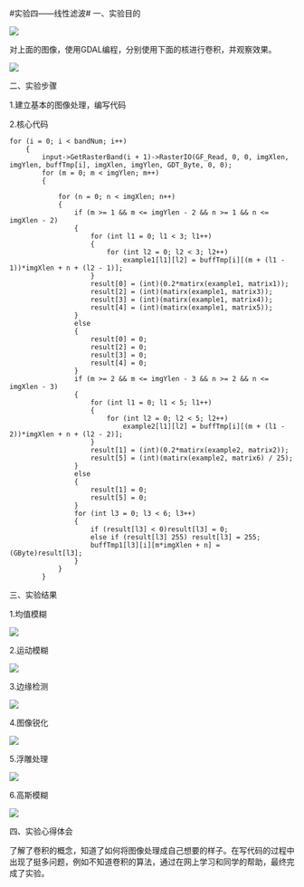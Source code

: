 #实验四——线性滤波#
一、实验目的

![](https://wx3.sinaimg.cn/mw690/00771gaply1fxzbzh4h1xj30740740ty.jpg)

对上面的图像，使用GDAL编程，分别使用下面的核进行卷积，并观察效果。

![](https://wx1.sinaimg.cn/mw690/00771gaply1fxzc1pbckyj30go0ehabl.jpg)

二、实验步骤

1.建立基本的图像处理，编写代码

2.核心代码

    for (i = 0; i < bandNum; i++)
    	{
    		input->GetRasterBand(i + 1)->RasterIO(GF_Read, 0, 0, imgXlen, imgYlen, buffTmp[i], imgXlen, imgYlen, GDT_Byte, 0, 0);
    		for (m = 0; m < imgYlen; m++)
    		{
    
    			for (n = 0; n < imgXlen; n++)
    			{
    				if (m >= 1 && m <= imgYlen - 2 && n >= 1 && n <= imgXlen - 2)
    				{
    					for (int l1 = 0; l1 < 3; l1++)
    					{
    						for (int l2 = 0; l2 < 3; l2++)
    							example1[l1][l2] = buffTmp[i][(m + (l1 - 1))*imgXlen + n + (l2 - 1)];
    					}
    					result[0] = (int)(0.2*matirx(example1, matrix1));
    					result[2] = (int)(matirx(example1, matrix3));
    					result[3] = (int)(matirx(example1, matrix4));
    					result[4] = (int)(matirx(example1, matrix5));
    				}
    				else
    				{
    					result[0] = 0;
    					result[2] = 0;
    					result[3] = 0;
    					result[4] = 0;
    				}
    				if (m >= 2 && m <= imgYlen - 3 && n >= 2 && n <= imgXlen - 3)
    				{
    					for (int l1 = 0; l1 < 5; l1++)
    					{
    						for (int l2 = 0; l2 < 5; l2++)
    							example2[l1][l2] = buffTmp[i][(m + (l1 - 2))*imgXlen + n + (l2 - 2)];
    					}
    					result[1] = (int)(0.2*matirx(example2, matrix2));
    					result[5] = (int)(matirx(example2, matrix6) / 25);
    				}
    				else
    				{
    					result[1] = 0;
    					result[5] = 0;
    				}
    				for (int l3 = 0; l3 < 6; l3++)
    				{
    					if (result[l3] < 0)result[l3] = 0;
    					else if (result[l3] 255) result[l3] = 255;
    					buffTmp1[l3][i][m*imgXlen + n] = (GByte)result[l3];
    				}
    			}
    		}
    
    

三、实验结果

1.均值模糊

![](https://wx4.sinaimg.cn/mw690/00771gaply1fxzbzhb1d5j3074073acp.jpg)

2.运动模糊

![](https://wx3.sinaimg.cn/mw690/00771gaply1fxzbzizr6yj3075071mzs.jpg)

3.边缘检测

![](https://wx4.sinaimg.cn/mw690/00771gaply1fxzbzirkmaj3074075n0d.jpg)

4.图像锐化

![](https://wx1.sinaimg.cn/mw690/00771gaply1fxzbzjbd5dj307207242x.jpg)

5.浮雕处理

![](https://wx2.sinaimg.cn/mw690/00771gaply1fxzbzi41esj3075073tbr.jpg)

6.高斯模糊

![](https://wx4.sinaimg.cn/mw690/00771gaply1fxzbzi79gqj3071073jtu.jpg)


四、实验心得体会

了解了卷积的概念，知道了如何将图像处理成自己想要的样子。在写代码的过程中出现了挺多问题，例如不知道卷积的算法，通过在网上学习和同学的帮助，最终完成了实验。